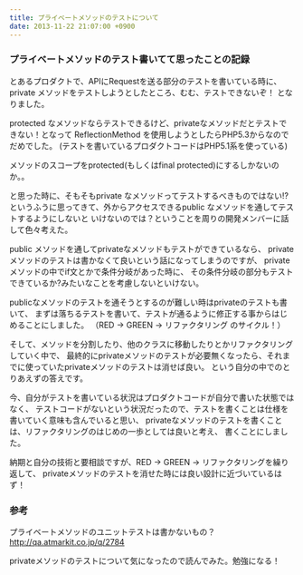 ```yaml
---
title: プライベートメソッドのテストについて
date: 2013-11-22 21:07:00 +0900
---
```


### プライベートメソッドのテスト書いてて思ったことの記録

とあるプロダクトで、APIにRequestを送る部分のテストを書いている時に、
private メソッドをテストしようとしたところ、むむ、テストできないぞ！
となりました。

protected なメソッドならテストできるけど、privateなメソッドだとテストできない！となって
ReflectionMethod を使用しようとしたらPHP5.3からなのでだめでした。
(テストを書いているプロダクトコードはPHP5.1系を使っている)

メソッドのスコープをprotected(もしくはfinal protected)にするしかないのか。。

と思った時に、そもそもprivate なメソッドってテストするべきものではない!?
というふうに思ってきて、外からアクセスできるpublic なメソッドを通してテストするようにしないと
いけないのでは？ということを周りの開発メンバーに話して色々考えた。

public メソッドを通してprivateなメソッドもテストができているなら、
privateメソッドのテストは書かなくて良いという話になってしまうのですが、
privateメソッドの中でif文とかで条件分岐があった時に、
その条件分岐の部分もテストできているか?みたいなことを考慮しないといけない。

publicなメソッドのテストを通そうとするのが難しい時はprivateのテストも書いて、
まずは落ちるテストを書いて、テストが通るように修正する事からはじめることにしました。
（RED → GREEN → リファクタリング のサイクル！）

そして、メソッドを分割したり、他のクラスに移動したりとかリファクタリングしていく中で、
最終的にprivateメソッドのテストが必要無くなったら、それまでに使っていたprivateメソッドのテストは消せば良い。
という自分の中でのとりあえずの答えです。

今、自分がテストを書いている状況はプロダクトコードが自分で書いた状態ではなく、
テストコードがないという状況だったので、テストを書くことは仕様を書いていく意味も含んでいると思い、
privateなメソッドのテストを書くことは、リファクタリングのはじめの一歩としては良いと考え、
書くことにしました。

納期と自分の技術と要相談ですが、RED → GREEN → リファクタリングを繰り返して、
privateメソッドのテストを消せた時には良い設計に近づいているはず！


### 参考
プライベートメソッドのユニットテストは書かないもの？  
http://qa.atmarkit.co.jp/q/2784

privateメソッドのテストについて気になったので読んでみた。勉強になる！
